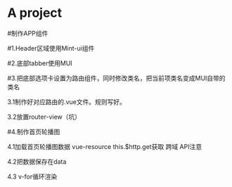 # A project

#制作APP组件

#1.Header区域使用Mint-ui组件

#2.底部tabber使用MUI

#3.把底部选项卡设置为路由组件，同时修改类名，把当前项类名变成MUI自带的类名
   
   3.1制作好对应路由的.vue文件。规则写好。
   
   3.2放置router-view（坑）

#4.制作首页轮播图
   
   4.1加载首页轮播图数据     vue-resource this.$http.get获取    跨域   API注意
  
  4.2把数据保存在data
  
  4.3 v-for循环渲染
